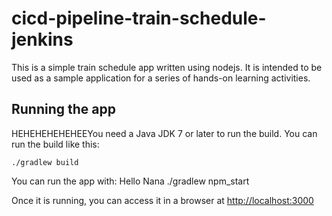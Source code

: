 # cicd-pipeline-train-schedule-jenkins

This is a simple train schedule app written using nodejs. It is intended to be used as a sample application for a series of hands-on learning activities.

## Running the app


HEHEHEHEHEHEEYou need a Java JDK 7 or later to run the build. You can run the build like this:


    ./gradlew build

    

You can run the app with:
  Hello Nana
    ./gradlew npm_start

Once it is running, you can access it in a browser at [http://localhost:3000](http://localhost:3000)




